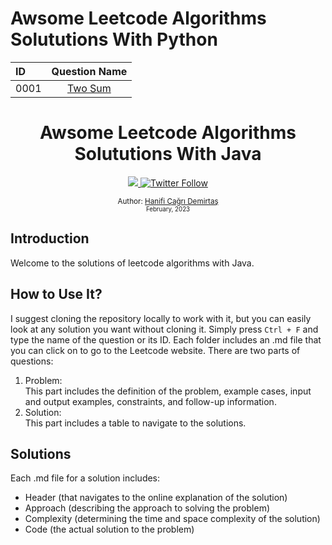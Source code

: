 # Awsome Leetcode Algorithms Solututions With Python

| ID   |        Question Name         |
| :--- |:----------------------------:|
| 0001 | [Two Sum](0001-two-sum/q-two-sum.md) |

<div align="center">
  <h1>Awsome Leetcode Algorithms Solututions With Java</h1>
  <a class="header-badge" target="_blank" href="https://www.linkedin.com/in/hanificagridemirtas/">
    <img src="https://img.shields.io/badge/style--5eba00.svg?label=LinkedIn&logo=linkedin&style=social">
  </a>
  <a class="header-badge" target="_blank" href="https://twitter.com/cagridemirtash">
    <img alt="Twitter Follow" src="https://img.shields.io/twitter/follow/cagridemirtash?style=social">
  </a>

  <sub>Author:
    <a href="" target="_blank">Hanifi Çağrı Demirtaş</a><br>
    <small> February, 2023</small>
  </sub>
</div>

## Introduction

Welcome to the solutions of leetcode algorithms with Java.

## How to Use It?

I suggest cloning the repository locally to work with it, but you can easily look at any solution you want without cloning it. Simply press `Ctrl + F` and type the name of the question or its ID. Each folder includes an .md file that you can click on to go to the Leetcode website. There are two parts of questions:

1. Problem: </br> This part includes the definition of the problem, example cases, input and output examples, constraints, and follow-up information.
2. Solution: </br> This part includes a table to navigate to the solutions.

## Solutions

Each .md file for a solution includes:

- Header (that navigates to the online explanation of the solution)
- Approach (describing the approach to solving the problem)
- Complexity (determining the time and space complexity of the solution)
- Code (the actual solution to the problem)